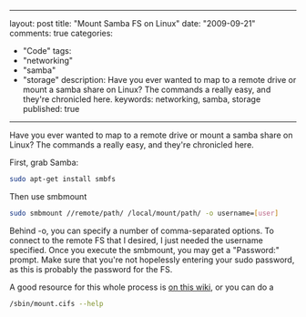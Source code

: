 
---
layout: post
title: "Mount Samba FS on Linux"
date: "2009-09-21"
comments: true
categories:
  - "Code"
tags:
  - "networking"
  - "samba"
  - "storage"
description: Have you ever wanted to map to a remote drive or mount a samba share on Linux?  The commands a really easy, and they're chronicled here.
keywords: networking, samba, storage
published: true
---

Have you ever wanted to map to a remote drive or mount a samba share on Linux?  The commands a really easy, and they're chronicled here.
<!--more-->

First, grab Samba:

```bash
sudo apt-get install smbfs
```

Then use smbmount

```bash
sudo smbmount //remote/path/ /local/mount/path/ -o username=[user]
```

Behind -o, you can specify a number of comma-separated options.  To connect to the remote FS that I desired, I just needed the username specified.  Once you execute the smbmount, you may get a "Password:" prompt.  Make sure that you're not hopelessly entering your sudo password, as this is probably the password for the FS.

A good resource for this whole process is <a href="http://www.stevens.edu/itwiki/cgi-bin/wiki/index.php/Linux_Map_a_Network_Drive">on this wiki</a>, or you can do a

```bash
/sbin/mount.cifs --help
```
  

